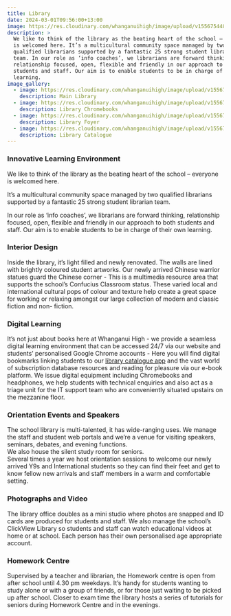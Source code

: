 ```yaml
---
title: Library
date: 2024-03-01T09:56:00+13:00
image: https://res.cloudinary.com/whanganuihigh/image/upload/v1556754481/facilities/IMG_0032.jpg
description: >
  We like to think of the library as the beating heart of the school – everyone
  is welcomed here. It’s a multicultural community space managed by two
  qualified librarians supported by a fantastic 25 strong student librarian
  team. In our role as ‘info coaches’, we librarians are forward thinking,
  relationship focused, open, flexible and friendly in our approach to both
  students and staff. Our aim is to enable students to be in charge of their own
  learning.
image_gallery:
  - image: https://res.cloudinary.com/whanganuihigh/image/upload/v1556754481/facilities/IMG_0032.jpg
    description: Main Library
  - image: https://res.cloudinary.com/whanganuihigh/image/upload/v1556754495/facilities/library_chromebooks.jpg
    description: Library Chromebooks
  - image: https://res.cloudinary.com/whanganuihigh/image/upload/v1556754470/facilities/IMG_0022.jpg
    description: Library Foyer
  - image: https://res.cloudinary.com/whanganuihigh/image/upload/v1556754526/facilities/IMG_0023.jpg
    description: Library Catalogue
---
```

### Innovative Learning Environment

We like to think of the library as the beating heart of the school – everyone is welcomed here.

It’s a multicultural community space managed by two qualified librarians supported by a fantastic 25 strong student librarian team.

In our role as ‘info coaches’, we librarians are forward thinking, relationship focused, open, flexible and friendly in our approach to both students and staff. Our aim is to enable students to be in charge of their own learning.

### Interior Design

Inside the library, it’s light filled and newly renovated. The walls are lined with brightly coloured student artworks. Our newly arrived Chinese warrior statues guard the Chinese corner - This is a multimedia resource area that supports the school’s Confucius Classroom status. These varied local and international cultural pops of colour and texture help create a great space for working or relaxing amongst our large collection of modern and classic fiction and non- fiction.

### Digital Learning

It’s not just about books here at Whanganui High - we provide a seamless digital learning environment that can be accessed 24/7 via our website and students’ personalised Google Chrome accounts - Here you will find digital bookmarks linking students to our [library catalogue app](http://library.whs.ac.nz/) and the vast world of subscription database resources and reading for pleasure via our e-book platform. We issue digital equipment including Chromebooks and headphones, we help students with technical enquiries and also act as a triage unit for the IT support team who are conveniently situated upstairs on the mezzanine floor.

### Orientation Events and Speakers

The school library is multi-talented, it has wide-ranging uses. We manage the staff and student web portals and we’re a venue for visiting speakers, seminars, debates, and evening functions.  
We also house the silent study room for seniors.  
Several times a year we host orientation sessions to welcome our newly arrived Y9s and International students so they can find their feet and get to know fellow new arrivals and staff members in a warm and comfortable setting.

### Photographs and Video

The library office doubles as a mini studio where photos are snapped and ID cards are produced for students and staff. We also manage the school’s ClickView Library so students and staff can watch educational videos at home or at school. Each person has their own personalised age appropriate account.

### Homework Centre

Supervised by a teacher and librarian, the Homework centre is open from after school until 4.30 pm weekdays. It’s handy for students wanting to study alone or with a group of friends, or for those just waiting to be picked up after school. Closer to exam time the library hosts a series of tutorials for seniors during Homework Centre and in the evenings.
